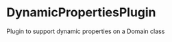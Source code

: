 DynamicPropertiesPlugin
=======================

Plugin to support dynamic properties on a Domain class

